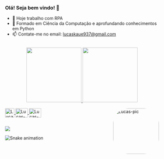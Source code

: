 ### Olá! Seja bem vindo! 👋

- 🔭 Hoje trabalho com RPA
- 🌱 Formado em Ciência da Computação e aprofundando conhecimentos em Python
- 📫 Contate-me no email: lucaskaue937@gmail.com

 ##

<div align="center">
  <a href="https://github.com/lucaskaue937">
  <img height="180em" src="https://github-readme-stats.vercel.app/api?username=lucaskaue937&show_icons=true&theme=dark&include_all_commits=true&count_private=true"/>
  <img height="180em" src="https://github-readme-stats.vercel.app/api/top-langs/?username=lucaskaue937&layout=compact&langs_count=7&theme=dark"/>
</div>  
<div style="display: inline_block"><br>
  <img align="center" alt="Lucas-UiPath" height="30" width="30" src="https://res.cloudinary.com/apideck/image/upload/v1554722614/catalog/uipath/icon128x128.png" />
  <img align="center" alt="Lucas-Python" height="30" width="40" src="https://cdn.jsdelivr.net/gh/devicons/devicon/icons/python/python-original.svg" />
  <img align="center" alt="Lucas-Csharp" height="30" width="40" src="https://cdn.jsdelivr.net/gh/devicons/devicon/icons/csharp/csharp-original.svg" />
  <img align="right" alt="Lucas-pic" height="150" style="border-radius:50px;" src="https://media.discordapp.net/attachments/758827059329105950/935498387187458128/WhatsApp_Image_2022-01-25_at_08.33.16-removebg-preview.png">
</div>
  
 ##
  
<div> 
  <a href="https://www.linkedin.com/in/lucas-kau%C3%AA-359b21181/" target="_blank"><img src="https://img.shields.io/badge/-LinkedIn-%230077B5?style=for-the-badge&logo=linkedin&logoColor=white" target="_blank"></a> 
 
  ![Snake animation](https://github.com/lucaskaue937/lucaskaue937/blob/output/github-contribution-grid-snake.svg)
 
</div>
  
  
  
